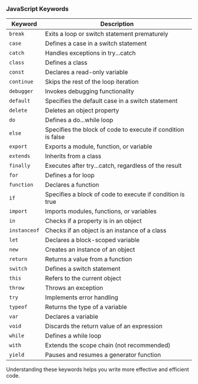 ### JavaScript Keywords

| Keyword        | Description                                                  |
| -------------- | ------------------------------------------------------------ |
| `break`      | Exits a loop or switch statement prematurely                 |
| `case`       | Defines a case in a switch statement                         |
| `catch`      | Handles exceptions in try...catch                            |
| `class`      | Defines a class                                              |
| `const`      | Declares a read-only variable                                |
| `continue`   | Skips the rest of the loop iteration                         |
| `debugger`   | Invokes debugging functionality                              |
| `default`    | Specifies the default case in a switch statement             |
| `delete`     | Deletes an object property                                   |
| `do`         | Defines a do...while loop                                    |
| `else`       | Specifies the block of code to execute if condition is false |
| `export`     | Exports a module, function, or variable                      |
| `extends`    | Inherits from a class                                        |
| `finally`    | Executes after try...catch, regardless of the result         |
| `for`        | Defines a for loop                                           |
| `function`   | Declares a function                                          |
| `if`         | Specifies a block of code to execute if condition is true    |
| `import`     | Imports modules, functions, or variables                     |
| `in`         | Checks if a property is in an object                         |
| `instanceof` | Checks if an object is an instance of a class                |
| `let`        | Declares a block-scoped variable                             |
| `new`        | Creates an instance of an object                             |
| `return`     | Returns a value from a function                              |
| `switch`     | Defines a switch statement                                   |
| `this`       | Refers to the current object                                 |
| `throw`      | Throws an exception                                          |
| `try`        | Implements error handling                                    |
| `typeof`     | Returns the type of a variable                               |
| `var`        | Declares a variable                                          |
| `void`       | Discards the return value of an expression                   |
| `while`      | Defines a while loop                                         |
| `with`       | Extends the scope chain (not recommended)                    |
| `yield`      | Pauses and resumes a generator function                      |

Understanding these keywords helps you write more effective and efficient code.
